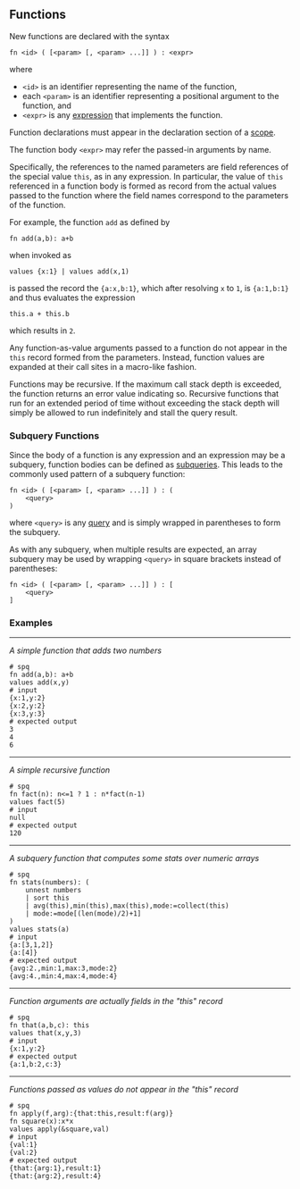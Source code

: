 ## Functions

New functions are declared with the syntax
```
fn <id> ( [<param> [, <param> ...]] ) : <expr>
```
where
* `<id>` is an identifier representing the name of the function,
* each `<param>` is an identifier representing a positional argument to the function, and
* `<expr>` is any [expression](../expressions/intro.md) that implements the function.

Function declarations must appear in the declaration section of a [scope](../syntax.md#scope).

The function body `<expr>` may refer the passed-in arguments by name.

Specifically, the references to the named parameters are
field references of the special value `this`, as in any expression.
In particular, the value of `this` referenced in a function body
is formed as record from the actual values passed to the function
where the field names correspond to the parameters of the function.

For example, the function `add` as defined by
```
fn add(a,b): a+b
```
when invoked as
```
values {x:1} | values add(x,1)
```
is passed the record the `{a:x,b:1}`, which after resolving `x` to `1`,
is `{a:1,b:1}` and thus evaluates the expression
```
this.a + this.b
```
which results in `2`.

Any function-as-value arguments passed to a function do not appear in the `this`
record formed from the parameters.  Instead, function values are expanded at their
call sites in a macro-like fashion.

Functions may be recursive.  If the maximum call stack depth is exceeded,
the function returns an error value indicating so.  Recursive functions that
run for an extended period of time without exceeding the stack depth will simply
be allowed to run indefinitely and stall the query result.

### Subquery Functions

Since the body of a function is any expression and an expression may be
a subquery, function bodies can be defined as [subqueries](../expressions/subqueries.md).
This leads to the commonly used pattern of a subquery function:
```
fn <id> ( [<param> [, <param> ...]] ) : (
    <query>
)
```
where `<query>` is any [query](../syntax.md) and is simply wrapped in parentheses
to form the subquery.

As with any subquery, when multiple results are expected, an array subquery
may be used by wrapping `<query>` in square brackets instead of parentheses:
```
fn <id> ( [<param> [, <param> ...]] ) : [
    <query>
]
```


### Examples

---

_A simple function that adds two numbers_

```mdtest-spq
# spq
fn add(a,b): a+b
values add(x,y)
# input
{x:1,y:2}
{x:2,y:2}
{x:3,y:3}
# expected output
3
4
6
```

---

_A simple recursive function_

```mdtest-spq
# spq
fn fact(n): n<=1 ? 1 : n*fact(n-1)
values fact(5)
# input
null
# expected output
120
```
---
_A subquery function that computes some stats over numeric arrays_

```mdtest-spq
# spq
fn stats(numbers): (
    unnest numbers
    | sort this
    | avg(this),min(this),max(this),mode:=collect(this)
    | mode:=mode[(len(mode)/2)+1]
) 
values stats(a)
# input
{a:[3,1,2]}
{a:[4]}
# expected output
{avg:2.,min:1,max:3,mode:2}
{avg:4.,min:4,max:4,mode:4}
```
---
_Function arguments are actually fields in the "this" record_

```mdtest-spq
# spq
fn that(a,b,c): this
values that(x,y,3)
# input
{x:1,y:2}
# expected output
{a:1,b:2,c:3}
```
---
_Functions passed as values do not appear in the "this" record_

```mdtest-spq
# spq
fn apply(f,arg):{that:this,result:f(arg)}
fn square(x):x*x
values apply(&square,val)
# input
{val:1}
{val:2}
# expected output
{that:{arg:1},result:1}
{that:{arg:2},result:4}
```
